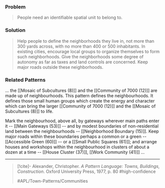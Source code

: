 ### Problem
>People need an identifiable spatial unit to belong to.

### Solution
>Help people to define the neighborhoods they live in, not more than 300 yards across, with no more than 400 or 500 inhabitants. In existing cities, encourage local groups to organize themselves to form such neighborhoods. Give the neighborhoods some degree of autonomy as far as taxes and land controls are concerned. Keep major roads outside these neighborhoods.

### Related Patterns
... the [[Mosaic of Subcultures (8)]] and the [[Community of 7000 (12)]] are made up of neighbourhoods. This pattern defines the neighbourhoods. It defines those small human groups which create the energy and character which can bring the larger [[Community of 7000 (12)]] and the [[Mosaic of Subcultures (8)]] to life.

Mark the neighbourhood, above all, by gateways wherever main paths enter it -- [[Main Gateways (53)]] -- and by modest boundaries of non-residential land between the neighbourhoods -- [[Neighborhood Boundary (15)]]. Keep major roads within these boundaries perhaps a common or a green -- [[Accessible Green (60)]] -- or a [[Small Public Squares (61)]]; and arrange houses and workshops within the neighbourhood in clusters of about a dozen at a time -- [[House Cluster (37)]], [[Work Community (41)]] ...

---

> [!cite]- Alexander, Christopher. _A Pattern Language: Towns, Buildings, Construction_. Oxford University Press, 1977, p. 80
> #high-confidence
>
> #APL/Town-Patterns/Communities
